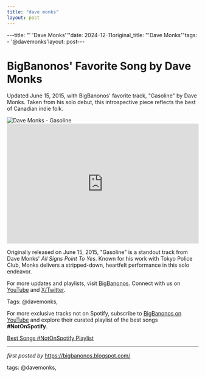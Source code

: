 ```yaml
---
title: "dave monks"
layout: post
---
```

---title: "' 'Dave Monks''"date: 2024-12-11original_title: "'Dave Monks'"tags:  - '@davemonks'layout: post---<!-- Post Title --><h1 >BigBanonos' Favorite Song by Dave Monks</h1> <!-- Introductory Text --><p >Updated June 15, 2015, with BigBanonos' favorite track, "Gasoline" by Dave Monks. Taken from his solo debut, this introspective piece reflects the best of Canadian indie folk.</p> <!-- Featured Image --><div > <img src="https://dinealonerecords.com/wp-content/uploads/2015/05/dave-monks.jpg" alt="Dave Monks - Gasoline" /></div> <!-- YouTube Video Embed --><div > <iframe width="100%" height="315" src="https://www.youtube.com/embed/p7ydjNUiSDs" title="Dave Monks - Gasoline (Official Audio)" frameborder="0" allow="accelerometer; autoplay; clipboard-write; encrypted-media; gyroscope; picture-in-picture; web-share" referrerpolicy="strict-origin-when-cross-origin" allowfullscreen></iframe></div> <!-- Song Information --><div > <p>Originally released on June 15, 2015, "Gasoline" is a standout track from Dave Monks' *All Signs Point To Yes*. Known for his work with Tokyo Police Club, Monks delivers a stripped-down, heartfelt performance in this solo endeavor.</p></div> <!-- Footer Links --><div > <p>For more updates and playlists, visit <a href="https://bigbanonos.blogspot.com/" target="_blank">BigBanonos</a>. Connect with us on <a href="https://www.youtube.com/@BigBanonos" target="_blank">YouTube</a> and <a href="https://x.com/bigbanonos" target="_blank">X/Twitter</a>.</p></div> <!-- Tags --><p >Tags: @davemonks,</p><!--Subscribe and Playlist Links--><div>    <p>For more exclusive tracks not on Spotify, subscribe to <a href="https://www.youtube.com/@BigBanonos" target="_blank">BigBanonos on YouTube</a> and explore their curated playlist of the best songs <strong>#NotOnSpotify</strong>.</p>    <p><a href="https://www.youtube.com/playlist?list=PLtuNtuTatqI0kFahUCbtbfenC_ET5O_tr" target="_blank">Best Songs #NotOnSpotify Playlist<br /></a></p></div><hr /><p><em>first posted by</em> <a href="https://bigbanonos.blogspot.com/" rel="noopener" target="_new">https://bigbanonos.blogspot.com/</a></p><p>tags: @davemonks,</p>